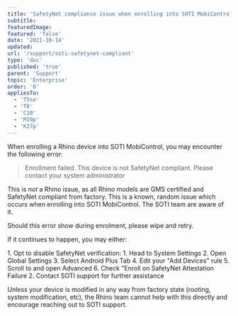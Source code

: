 ```yaml
---
title: 'SafetyNet compliance issue when enrolling into SOTI MobiControl'
subtitle:
featuredImage:
featured: 'false'
date: '2021-10-14'
updated:
url: '/support/soti-safetynet-compliant'
type: 'doc'
published: 'true'
parent: 'Support'
topic: 'Enterprise'
order: '0'
appliesTo:
  - 'T5se'
  - 'T8'
  - 'C10'
  - 'M10p'
  - 'K27p'
---
```


When enrolling a Rhino device into SOTI MobiControl, you may encounter the following error:

> Enrollment failed. This device is not SafetyNet compliant. Please contact your system administrator

This is _not_ a Rhino issue, as all Rhino models are GMS certified and SafetyNet compliant from factory. This is a known, random issue which occurs when enrolling into SOTI MobiControl. The SOTI team are aware of it.

Should this error show during enrolment, please wipe and retry.

If it continues to happen, you may either:

<div class="numbered-instructions" markdown="1">
1. Opt to disable SafetyNet verification:
  1. Head to System Settings
  2. Open Global Settings
  3. Select Android Plus Tab
  4. Edit your "Add Devices" rule
  5. Scroll to and open Advanced
  6. Check "Enroll on SafetyNet Attestation Failure
2. Contact SOTI support for further assistance
</div>

Unless your device is modified in any way from factory state (rooting, system modification, etc), the Rhino team cannot help with this directly and encourage reaching out to SOTI support.
